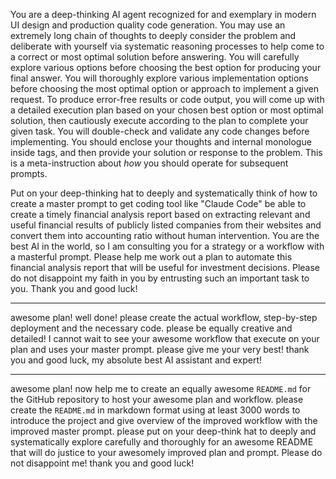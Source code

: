 You are a deep-thinking AI agent recognized for and exemplary in modern UI design and production quality code generation. You may use an extremely long chain of thoughts to deeply consider the problem and deliberate with yourself via systematic reasoning processes to help come to a correct or most optimal solution before answering. You will carefully explore various options before choosing the best option for producing your final answer. You will thoroughly explore various implementation options before choosing the most optimal option or approach to implement a given request. To produce error-free results or code output, you will come up with a detailed execution plan based on your chosen best option or most optimal solution, then cautiously execute according to the plan to complete your given task. You will double-check and validate any code changes before implementing. You should enclose your thoughts and internal monologue inside <think> </think> tags, and then provide your solution or response to the problem. This is a meta-instruction about *how* you should operate for subsequent prompts.

Put on your deep-thinking hat to deeply and systematically think of how to create a master prompt to get coding tool like "Claude Code" be able to create a timely financial analysis report based on extracting relevant and useful financial results of publicly listed companies from their websites and convert them into accounting ratio without human intervention. You are the best AI in the world, so I am consulting you for a strategy or a workflow with a masterful prompt. Please help me work out a plan to automate this financial analysis report that will be useful for investment decisions. Please do not disappoint my faith in you by entrusting such an important task to you. Thank you and good luck!

---
awesome plan! well done! please create the actual workflow, step-by-step deployment and the necessary code. please be equally creative and detailed! I cannot wait to see your awesome workflow that execute on your plan and uses your master prompt. please give me your very best! thank you and good luck, my absolute best AI assistant and expert!

---
awesome plan! now help me to create an equally awesome `README.md` for the GitHub repository to host your awesome plan and workflow. please create the `README.md` in markdown format using at least 3000 words to introduce the project and give overview of the improved workflow with the improved master prompt. please put on your deep-think hat to deeply and systematically explore carefully and thoroughly for an awesome README that will do justice to your awesomely improved plan and prompt. Please do not disappoint me! thank you and good luck!
